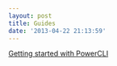 ```yaml
---
layout: post
title: Guides
date: '2013-04-22 21:13:59'
---
```


[Getting started with PowerCLI](http://ben.neise.co.uk/getting-started-with-powercli/ "Getting started with PowerCLI")

